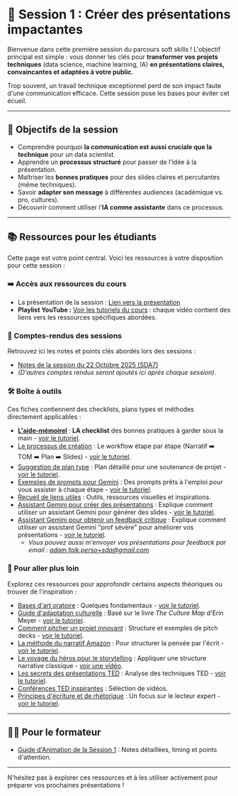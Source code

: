 # 📢 Session 1 : Créer des présentations impactantes

Bienvenue dans cette première session du parcours soft skills ! L'objectif principal est simple : vous donner les clés pour **transformer vos projets techniques** (data science, machine learning, IA) **en présentations claires, convaincantes et adaptées à votre public**.

Trop souvent, un travail technique exceptionnel perd de son impact faute d'une communication efficace. Cette session pose les bases pour éviter cet écueil.

---

## 🎯 Objectifs de la session

* Comprendre pourquoi **la communication est aussi cruciale que la technique** pour un data scientist.
* Apprendre un **processus structuré** pour passer de l'idée à la présentation.
* Maîtriser les **bonnes pratiques** pour des slides claires et percutantes (même techniques).
* Savoir **adapter son message** à différentes audiences (académique vs. pro, cultures).
* Découvrir comment utiliser l'**IA comme assistante** dans ce processus.

---

## 📚 Ressources pour les étudiants

Cette page est votre point central. Voici les ressources à votre disposition pour cette session :

### ➡️ Accès aux ressources du cours

* La présentation de la session : [Lien vers la présentation](./kit-formateur/presentation.html)
* **Playlist YouTube :** [Voir les tutoriels du cours](https://www.youtube.com/watch?v=XXcGwJ38ueE&list=PLAO2ui_9t-UQiTCLs2yiQO2m9_oq-ItWQ) : chaque vidéo contient des liens vers les ressources spécifiques abordées.

### 📝 Comptes-rendus des sessions

Retrouvez ici les notes et points clés abordés lors des sessions :

* [Notes de la session du 22 Octobre 2025 (SDA7)](./comptes-rendus/compte-rendu-sda7-22-10-2025.md)
* *(D'autres comptes rendus seront ajoutés ici après chaque session)*.

### 🛠️ Boîte à outils

Ces fiches contiennent des checklists, plans types et méthodes directement applicables :

* [**L'aide-mémoirel**](./boite-a-outils/aide-memoire.md) : **LA checklist** des bonnes pratiques à garder sous la main - [voir le tutoriel](https://www.youtube.com/watch?v=XXcGwJ38ueE&list=PLAO2ui_9t-UQiTCLs2yiQO2m9_oq-ItWQ&index=2).
* [Le processus de création](./boite-a-outils/processus.md) : Le workflow étape par étape (Narratif ➡️ TOM ➡️ Plan ➡️ Slides) - [voir le tutoriel](https://www.youtube.com/watch?v=p2K0tx4vkkE&list=PLAO2ui_9t-UQiTCLs2yiQO2m9_oq-ItWQ&index=2).
* [Suggestion de plan type](./boite-a-outils/plan-type.md) : Plan détaillé pour une soutenance de projet - [voir le tutoriel](https://www.youtube.com/watch?v=rJSdiSoe-TA&list=PLAO2ui_9t-UQiTCLs2yiQO2m9_oq-ItWQ&index=3).
* [Exemples de prompts pour Gemini](./boite-a-outils/prompts.md) : Des prompts prêts à l'emploi pour vous assister à chaque étape - [voir le tutoriel](https://www.youtube.com/watch?v=YKF3nWJx8Iw&list=PLAO2ui_9t-UQiTCLs2yiQO2m9_oq-ItWQ&index=4).
* [Recueil de liens utiles](./boite-a-outils/liens-utiles.md) : Outils, ressources visuelles et inspirations.
* [Assistant Gemini pour créer des présentations](./boite-a-outils/gem-presentation.md) : Explique comment utiliser un assistant Gemini pour générer des slides - [voir le tutoriel](https://www.youtube.com/watch?v=3vT4mwJcYio&list=PLAO2ui_9t-UQiTCLs2yiQO2m9_oq-ItWQ&index=5).
* [Assistant Gemini pour obtenir un feedback critique](./boite-a-outils/gem-feedback.md) : Explique comment utiliser un assistant Gemini "prof sévère" pour améliorer vos présentations - [voir le tutoriel](https://www.youtube.com/watch?v=JtnxD9Odp10&list=PLAO2ui_9t-UQiTCLs2yiQO2m9_oq-ItWQ&index=6).
    * *Vous pouvez aussi m'envoyer vos présentations pour feedback par email : [adam.faik.perso+sda@gmail.com](mailto:adam.faik.perso+sda@gmail.com)*

### 🧠 Pour aller plus loin

Explorez ces ressources pour approfondir certains aspects théoriques ou trouver de l'inspiration :

* [Bases d'art oratoire](./ressources/art-oratoire.md) : Quelques fondamentaux - [voir le tutoriel](https://www.youtube.com/watch?v=y91Z4hMqMBQ&list=PLAO2ui_9t-UQiTCLs2yiQO2m9_oq-ItWQ&index=7).
* [Guide d'adaptation culturelle](./ressources/culture-map.md) : Basé sur le livre *The Culture Map* d'Erin Meyer - [voir le tutoriel](https://www.youtube.com/watch?v=_j9L7_tGWmc&list=PLAO2ui_9t-UQiTCLs2yiQO2m9_oq-ItWQ&index=8).
* [Comment pitcher un projet innovant](./ressources/pitch-deck.md) : Structure et exemples de pitch decks - [voir le tutoriel](https://www.youtube.com/watch?v=bi_YLSS0EBs&list=PLAO2ui_9t-UQiTCLs2yiQO2m9_oq-ItWQ&index=9).
* [La méthode du narratif Amazon](./ressources/narratif-amazon.md) : Pour structurer la pensée par l'écrit - [voir le tutoriel](https://www.youtube.com/watch?v=n517ZEpRN4s&list=PLAO2ui_9t-UQiTCLs2yiQO2m9_oq-ItWQ&index=10).
* [Le voyage du héros pour le storytelling](./ressources/voyage-du-heros.md) : Appliquer une structure narrative classique - [voir une vidéo](https://www.youtube.com/watch?v=Hhk4N9A0oCA&list=PLAO2ui_9t-UQiTCLs2yiQO2m9_oq-ItWQ&index=13).
* [Les secrets des présentations TED](./ressources/ted-guide.md) : Analyse des techniques TED - [voir le tutoriel](https://www.youtube.com/watch?v=3ZfjagXNBCk&list=PLAO2ui_9t-UQiTCLs2yiQO2m9_oq-ItWQ&index=11).
* [Conférences TED inspirantes](./ressources/ted-talks.md) : Sélection de vidéos.
* [Principes d'écriture et de rhétorique](./ressources/rhetorique.md) : Un focus sur le lecteur expert - [voir le tutoriel](https://www.youtube.com/watch?v=FUa5XGHhD_I&list=PLAO2ui_9t-UQiTCLs2yiQO2m9_oq-ItWQ&index=12).

---

## 🧑‍🏫 Pour le formateur

* [Guide d'Animation de la Session 1](./kit-formateur/guide-formateur.md) : Notes détaillées, timing et points d'attention.

---

N'hésitez pas à explorer ces ressources et à les utiliser activement pour préparer vos prochaines présentations !